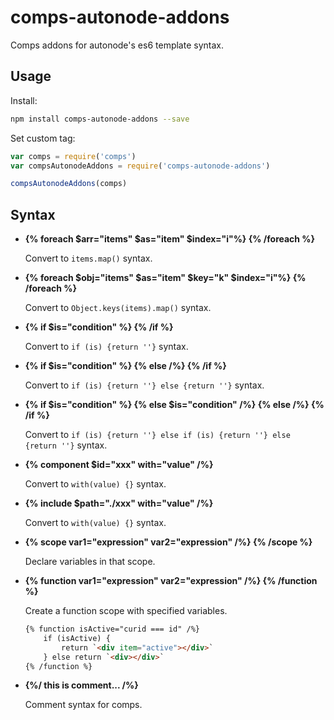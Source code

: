# comps-autonode-addons
Comps addons for autonode's es6 template syntax.

## Usage

Install:
```bash
npm install comps-autonode-addons --save
```

Set custom tag:
```js
var comps = require('comps')
var compsAutonodeAddons = require('comps-autonode-addons')

compsAutonodeAddons(comps)
```



## Syntax

* **{% foreach $arr="items" $as="item" $index="i"%} {% /foreach %}**

    Convert to `items.map()` syntax.
    
* **{% foreach $obj="items" $as="item" $key="k" $index="i"%} {% /foreach %}**

    Convert to `Object.keys(items).map()` syntax.

* **{% if $is="condition" %} {% /if %}**

    Convert to `if (is) {return ''}` syntax.
    
* **{% if $is="condition" %} {% else /%} {% /if %}**

    Convert to `if (is) {return ''} else {return ''}` syntax.
    
* **{% if $is="condition" %} {% else $is="condition" /%} {% else /%} {% /if %}**

    Convert to `if (is) {return ''} else if (is) {return ''} else {return ''}` syntax.

* **{% component $id="xxx" with="value" /%}**

    Convert to `with(value) {}` syntax.
    
* **{% include $path="./xxx" with="value" /%}**

    Convert to `with(value) {}` syntax.

* **{% scope var1="expression" var2="expression" /%} {% /scope %}**

    Declare variables in that scope.

* **{% function var1="expression" var2="expression" /%} {% /function %}**

    Create a function scope with specified variables.

    ```html
    {% function isActive="curid === id" /%}
        if (isActive) {
            return `<div item="active"></div>`
        } else return `<div></div>`
    {% /function %}
    ```

* **{%/ this is comment... /%}**
    
    Comment syntax for comps.


